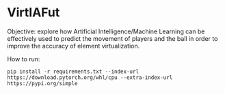 # VirtIAFut

Objective: explore how Artificial Intelligence/Machine Learning can be effectively used to predict the movement of players and the ball in order to improve the accuracy of element virtualization.

How to run:

```
pip install -r requirements.txt --index-url https://download.pytorch.org/whl/cpu --extra-index-url https://pypi.org/simple
```
